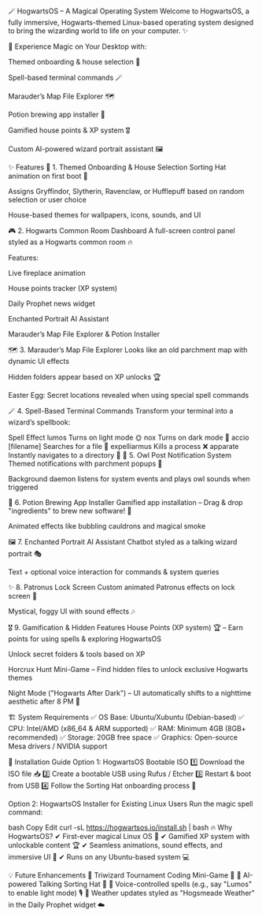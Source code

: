 🪄 HogwartsOS – A Magical Operating System
Welcome to HogwartsOS, a fully immersive, Hogwarts-themed Linux-based operating system designed to bring the wizarding world to life on your computer. ✨

🚀 Experience Magic on Your Desktop with:

Themed onboarding & house selection 🏰

Spell-based terminal commands 🪄

Marauder’s Map File Explorer 🗺

Potion brewing app installer 🧪

Gamified house points & XP system 🎖

Custom AI-powered wizard portrait assistant 🖼

✨ Features
🏰 1. Themed Onboarding & House Selection
Sorting Hat animation on first boot 🎩

Assigns Gryffindor, Slytherin, Ravenclaw, or Hufflepuff based on random selection or user choice

House-based themes for wallpapers, icons, sounds, and UI

🎮 2. Hogwarts Common Room Dashboard
A full-screen control panel styled as a Hogwarts common room 🔥

Features:

Live fireplace animation

House points tracker (XP system)

Daily Prophet news widget

Enchanted Portrait AI Assistant

Marauder’s Map File Explorer & Potion Installer

🗺 3. Marauder’s Map File Explorer
Looks like an old parchment map with dynamic UI effects

Hidden folders appear based on XP unlocks 🏆

Easter Egg: Secret locations revealed when using special spell commands

🪄 4. Spell-Based Terminal Commands
Transform your terminal into a wizard’s spellbook:

Spell	Effect
lumos	Turns on light mode 🌞
nox	Turns on dark mode 🌙
accio [filename]	Searches for a file 📂
expelliarmus <process>	Kills a process ❌
apparate <path>	Instantly navigates to a directory 📌
🦉 5. Owl Post Notification System
Themed notifications with parchment popups 📜

Background daemon listens for system events and plays owl sounds when triggered

🧪 6. Potion Brewing App Installer
Gamified app installation – Drag & drop "ingredients" to brew new software! 🧪

Animated effects like bubbling cauldrons and magical smoke

🖼 7. Enchanted Portrait AI Assistant
Chatbot styled as a talking wizard portrait 🎭

Text + optional voice interaction for commands & system queries

✨ 8. Patronus Lock Screen
Custom animated Patronus effects on lock screen 🦌

Mystical, foggy UI with sound effects 🎶

🎖 9. Gamification & Hidden Features
House Points (XP system) 🏆 – Earn points for using spells & exploring HogwartsOS

Unlock secret folders & tools based on XP

Horcrux Hunt Mini-Game – Find hidden files to unlock exclusive Hogwarts themes

Night Mode ("Hogwarts After Dark") – UI automatically shifts to a nighttime aesthetic after 8 PM 🌙

🏗 System Requirements
✅ OS Base: Ubuntu/Xubuntu (Debian-based)
✅ CPU: Intel/AMD (x86_64 & ARM supported)
✅ RAM: Minimum 4GB (8GB+ recommended)
✅ Storage: 20GB free space
✅ Graphics: Open-source Mesa drivers / NVIDIA support

🚀 Installation Guide
Option 1: HogwartsOS Bootable ISO
1️⃣ Download the ISO file 📥
2️⃣ Create a bootable USB using Rufus / Etcher
3️⃣ Restart & boot from USB
4️⃣ Follow the Sorting Hat onboarding process 🎩

Option 2: HogwartsOS Installer for Existing Linux Users
Run the magic spell command:

bash
Copy
Edit
curl -sL https://hogwartsos.io/install.sh | bash
🔥 Why HogwartsOS?
✔ First-ever magical Linux OS 🌟
✔ Gamified XP system with unlockable content 🏆
✔ Seamless animations, sound effects, and immersive UI 🎨
✔ Runs on any Ubuntu-based system 💻

💡 Future Enhancements
🔹 Triwizard Tournament Coding Mini-Game 🏅
🔹 AI-powered Talking Sorting Hat 🎩
🔹 Voice-controlled spells (e.g., say "Lumos" to enable light mode) 🎙
🔹 Weather updates styled as "Hogsmeade Weather" in the Daily Prophet widget ☁️